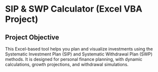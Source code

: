 # SIP & SWP Calculator (Excel VBA Project)
## Project Objective
This Excel-based tool helps you plan and visualize investments using the Systematic Investment Plan (SIP) and Systematic Withdrawal Plan (SWP) methods.
It is designed for personal finance planning, with dynamic calculations, growth projections, and withdrawal simulations.
